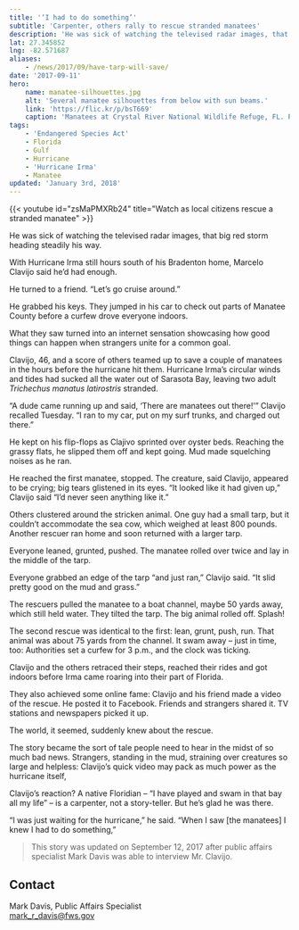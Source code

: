 ```yaml
---
title: '‘I had to do something’'
subtitle: 'Carpenter, others rally to rescue stranded manatees'
description: 'He was sick of watching the televised radar images, that big red storm heading steadily his way. With Hurricane Irma still hours south of his Bradenton home, Marcelo Clavijo said he’d had enough.'
lat: 27.345852
lng: -82.571687
aliases:
    - /news/2017/09/have-tarp-will-save/
date: '2017-09-11'
hero:
    name: manatee-silhouettes.jpg
    alt: 'Several manatee silhouettes from below with sun beams.'
    link: 'https://flic.kr/p/bsT669'
    caption: 'Manatees at Crystal River National Wildlife Refuge, FL. Photo by David Hinkel, USFWS.'
tags:
    - 'Endangered Species Act'
    - Florida
    - Gulf
    - Hurricane
    - 'Hurricane Irma'
    - Manatee
updated: 'January 3rd, 2018'
---
```


{{< youtube id="zsMaPMXRb24" title="Watch as local citizens rescue a stranded manatee" >}}

He was sick of watching the televised radar images, that big red storm heading steadily his way.
 
With Hurricane Irma still hours south of his Bradenton home, Marcelo Clavijo said he’d had enough.
 
He turned to a friend. “Let’s go cruise around.”
 
He grabbed his keys. They jumped in his car to check out parts of Manatee County before a curfew drove everyone indoors.
 
What they saw turned into an internet sensation showcasing how good things can happen when strangers unite for a common goal.
 
Clavijo, 46, and a score of others teamed up to save a couple of manatees in the hours before the hurricane hit them. Hurricane Irma’s circular winds and tides had sucked all the water out of Sarasota Bay, leaving two adult *Trichechus manatus latirostris* stranded.
 
“A dude came running up and said, ‘There are manatees out there!’” Clavijo recalled Tuesday. “I ran to my car, put on my surf trunks, and charged out there.”
 
He kept on his flip-flops as Clajivo sprinted over oyster beds. Reaching the grassy flats, he slipped them off and kept going. Mud made squelching noises as he ran.
 
He reached the first manatee, stopped. The creature, said Clavijo, appeared to be crying; big tears glistened in its eyes. “It looked like it had given up,” Clavijo said “I’d never seen anything like it.”
 
Others clustered around the stricken animal. One guy had a small tarp, but it couldn’t accommodate the sea cow, which weighed at least 800 pounds. Another rescuer ran home and soon returned with a larger tarp.
 
Everyone leaned, grunted, pushed. The manatee rolled over twice and lay in the middle of the tarp.
 
Everyone grabbed an edge of the tarp “and just ran,” Clavijo said. “It slid pretty good on the mud and grass.”
 
The rescuers pulled the manatee to a boat channel, maybe 50 yards away, which still held water. They tilted the tarp. The big animal rolled off. Splash!
 
The second rescue was identical to the first: lean, grunt, push, run. That animal was about 75 yards from the channel. It swam away – just in time, too: Authorities set a curfew for 3 p.m., and the clock was ticking.
 
Clavijo and the others retraced their steps, reached their rides and got indoors before Irma came roaring into their part of Florida.
 
They also achieved some online fame: Clavijo and his friend made a video of the rescue. He posted it to Facebook. Friends and strangers shared it. TV stations and newspapers picked it up. 

The world, it seemed, suddenly knew about the rescue.

The story became the sort of tale people need to hear in the midst of so much bad news. Strangers, standing in the mud, straining over creatures so large and helpless: Clavijo’s quick video may pack as much power as the hurricane itself,

Clavijo’s reaction? A native Floridian – “I have played and swam in that bay all my life” – is a carpenter, not a story-teller. But he’s glad he was there.
 
“I was just waiting for the hurricane,” he said. “When I saw [the manatees] I knew I had to do something,”
 
> This story was updated on September 12, 2017 after public affairs specialist Mark Davis was able to interview Mr. Clavijo.

## Contact

Mark Davis, Public Affairs Specialist  
[mark_r_davis@fws.gov](mailto:mark_r_davis@fws.gov)
